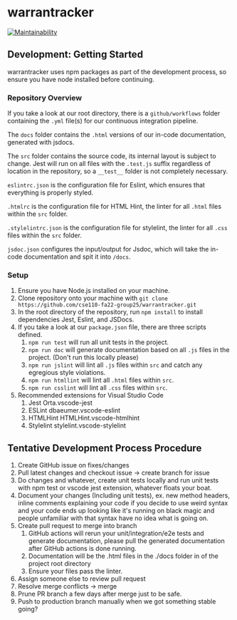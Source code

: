 # warrantracker

[![Maintainability](https://api.codeclimate.com/v1/badges/a9822f1d8f989e320345/maintainability)](https://codeclimate.com/github/cse110-fa22-group25/warrantracker/maintainability)

## Development: Getting Started

warrantracker uses npm packages as part of the development process, so ensure you have
node installed before continuing.

### Repository Overview

If you take a look at our root directory, there is a `github/workflows` folder containing the `.yml`
file(s) for our continuous integration pipeline.

The `docs` folder contains the `.html` versions of our in-code documentation, generated with jsdocs.

The `src` folder contains the source code, its internal layout is subject to change.
Jest will run on all files with the `.test.js` suffix regardless of location in the repository, so a `__test__` folder is not completely necessary.

`eslintrc.json` is the configuration file for Eslint, which ensures that everything is properly styled.

`.htmlrc` is the configuration file for HTML Hint, the linter for all `.html` files within the `src` folder.

`.stylelintrc.json` is the configuration file for stylelint, the linter for all `.css` files within the `src` folder.

`jsdoc.json` configures the input/output for Jsdoc, which will take the in-code documentation and spit it into `/docs`.

### Setup

1. Ensure you have Node.js installed on your machine.
2. Clone repository onto your machine with `git clone https://github.com/cse110-fa22-group25/warrantracker.git`
3. In the root directory of the repository, run `npm install` to install dependencies Jest, Eslint, and JSDocs.
4. If you take a look at our `package.json` file, there are three scripts defined.
   1. `npm run test` will run all unit tests in the project.
   2. `npm run doc` will generate documentation based on all `.js` files in the project. (Don't run this locally please)
   3. `npm run jslint` will lint all `.js` files within `src` and catch any egregious style violations.
   4. `npm run htmllint` will lint all `.html` files within `src`.
   5. `npm run csslint` will lint all `.css` files within `src`.
5. Recommended extensions for Visual Studio Code
   1. Jest Orta.vscode-jest
   2. ESLint dbaeumer.vscode-eslint
   3. HTMLHint HTMLHint.vscode-htmlhint
   4. Stylelint stylelint.vscode-stylelint

## Tentative Development Process Procedure

1. Create GitHub issue on fixes/changes
2. Pull latest changes and checkout issue -> create branch for issue
3. Do changes and whatever, create unit tests locally and run unit tests with npm test or vscode jest extension, whatever floats your boat.
4. Document your changes (Including unit tests), ex. new method headers, inline comments explaining your code if you decide to use weird syntax and your code ends up looking like it's running on black magic and people unfamiliar with that syntax have no idea what is going on.
5. Create pull request to merge into branch
   1. GitHub actions will rerun your unit/integration/e2e tests and generate documentation, please pull the generated documentation after GitHub actions is done running.
   2. Documentation will be the .html files in the ./docs folder in of the project root directory
   3. Ensure your files pass the linter.
6. Assign someone else to review pull request
7. Resolve merge conflicts -> merge
8. Prune PR branch a few days after merge just to be safe.
9. Push to production branch manually when we got something stable going?
